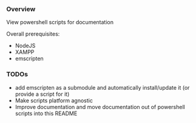 ### Overview

View powershell scripts for documentation

Overall prerequisites:
- NodeJS
- XAMPP
- emscripten

### TODOs
- add emscripten as a submodule and automatically install/update it (or provide a script for it)
- Make scripts platform agnostic
- Improve documentation and move documentation out of powershell scripts into this README
